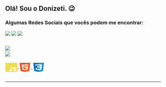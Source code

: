 ## Olá! Sou o Donizeti. 😉

### Algumas Redes Sociais que vocês podem me encontrar: 

<div> 
  <a href = "mailto:donizeti324@gmail.com"><img src="https://img.shields.io/badge/Gmail-D14836?style=for-the-badge&logo=gmail&logoColor=white" target="_blank"></a>
  <a href="https://www.linkedin.com/in/donizeti-megiati-63b7a82b0" target="_blank"><img src="https://img.shields.io/badge/-LinkedIn-%230077B5?style=for-the-badge&logo=linkedin&logoColor=white" target="_blank"></a>
  <a href="https://www.instagram.com/donizeti_meg/" target="_blank"><img src="https://img.shields.io/badge/-Instagram-%23E4405F?style=for-the-badge&logo=instagram&logoColor=white" target="_blank"></a>
</div>

##

 <div>
   <a href="https://github.com/DonMeg">
   <img height="160em" src="https://github-readme-stats.vercel.app/api?username=DonMeg&show_icons=true&theme=dark&include_all_commits=true&count_private=true"/>
    <br>
   <img height="100em" src="https://github-readme-stats.vercel.app/api/top-langs/?username=DonMeg&layout=compact&langs_count=6&theme=dark"/>
</div>
    
<div style="display: inline_block"><br>
  <img align="center" alt="Js" height="30" width="40" src="https://raw.githubusercontent.com/devicons/devicon/master/icons/javascript/javascript-plain.svg">
  <img align="center" alt="HTML" height="30" width="40" src="https://raw.githubusercontent.com/devicons/devicon/master/icons/html5/html5-original.svg">
  <img align="center" alt="CSS" height="30" width="40" src="https://raw.githubusercontent.com/devicons/devicon/master/icons/css3/css3-original.svg">
</div>
<br>
<hr>
<br>

